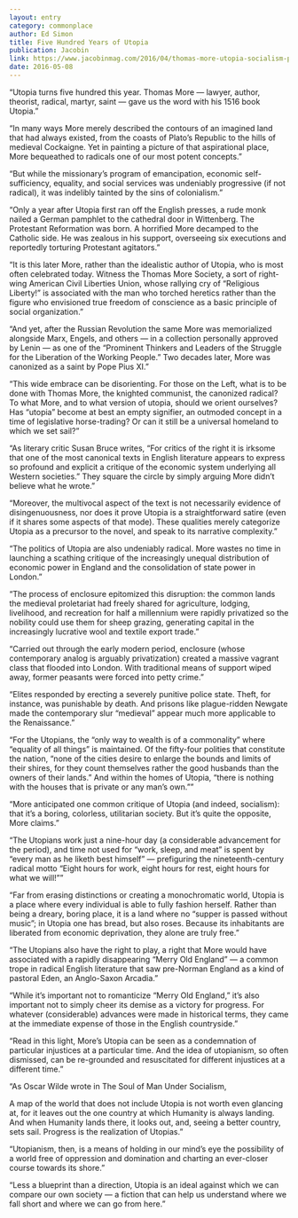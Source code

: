 ```yaml
---
layout: entry
category: commonplace
author: Ed Simon
title: Five Hundred Years of Utopia
publication: Jacobin
link: https://www.jacobinmag.com/2016/04/thomas-more-utopia-socialism-progress-wilde/
date: 2016-05-08
---
```


“Utopia turns five hundred this year. Thomas More — lawyer, author, theorist, radical, martyr, saint — gave us the word with his 1516 book Utopia.”

“In many ways More merely described the contours of an imagined land that had always existed, from the coasts of Plato’s Republic to the hills of medieval Cockaigne. Yet in painting a picture of that aspirational place, More bequeathed to radicals one of our most potent concepts.”

“But while the missionary’s program of emancipation, economic self-sufficiency, equality, and social services was undeniably progressive (if not radical), it was indelibly tainted by the sins of colonialism.”

“Only a year after Utopia first ran off the English presses, a rude monk nailed a German pamphlet to the cathedral door in Wittenberg. The Protestant Reformation was born. A horrified More decamped to the Catholic side. He was zealous in his support, overseeing six executions and reportedly torturing Protestant agitators.”

“It is this later More, rather than the idealistic author of Utopia, who is most often celebrated today. Witness the Thomas More Society, a sort of right-wing American Civil Liberties Union, whose rallying cry of “Religious Liberty!” is associated with the man who torched heretics rather than the figure who envisioned true freedom of conscience as a basic principle of social organization.”

“And yet, after the Russian Revolution the same More was memorialized alongside Marx, Engels, and others — in a collection personally approved by Lenin — as one of the “Prominent Thinkers and Leaders of the Struggle for the Liberation of the Working People.” Two decades later, More was canonized as a saint by Pope Pius XI.”

“This wide embrace can be disorienting. For those on the Left, what is to be done with Thomas More, the knighted communist, the canonized radical? To what More, and to what version of utopia, should we orient ourselves? Has “utopia” become at best an empty signifier, an outmoded concept in a time of legislative horse-trading? Or can it still be a universal homeland to which we set sail?”

“As literary critic Susan Bruce writes, “For critics of the right it is irksome that one of the most canonical texts in English literature appears to express so profound and explicit a critique of the economic system underlying all Western societies.” They square the circle by simply arguing More didn’t believe what he wrote.”

“Moreover, the multivocal aspect of the text is not necessarily evidence of disingenuousness, nor does it prove Utopia is a straightforward satire (even if it shares some aspects of that mode). These qualities merely categorize Utopia as a precursor to the novel, and speak to its narrative complexity.”

“The politics of Utopia are also undeniably radical. More wastes no time in launching a scathing critique of the increasingly unequal distribution of economic power in England and the consolidation of state power in London.”

“The process of enclosure epitomized this disruption: the common lands the medieval proletariat had freely shared for agriculture, lodging, livelihood, and recreation for half a millennium were rapidly privatized so the nobility could use them for sheep grazing, generating capital in the increasingly lucrative wool and textile export trade.”

“Carried out through the early modern period, enclosure (whose contemporary analog is arguably privatization) created a massive vagrant class that flooded into London. With traditional means of support wiped away, former peasants were forced into petty crime.”

“Elites responded by erecting a severely punitive police state. Theft, for instance, was punishable by death. And prisons like plague-ridden Newgate made the contemporary slur “medieval” appear much more applicable to the Renaissance.”

“For the Utopians, the “only way to wealth is of a commonality” where “equality of all things” is maintained. Of the fifty-four polities that constitute the nation, “none of the cities desire to enlarge the bounds and limits of their shires, for they count themselves rather the good husbands than the owners of their lands.” And within the homes of Utopia, “there is nothing with the houses that is private or any man’s own.””

“More anticipated one common critique of Utopia (and indeed, socialism): that it’s a boring, colorless, utilitarian society. But it’s quite the opposite, More claims.”

“The Utopians work just a nine-hour day (a considerable advancement for the period), and time not used for “work, sleep, and meat” is spent by “every man as he liketh best himself” — prefiguring the nineteenth-century radical motto “Eight hours for work, eight hours for rest, eight hours for what we will!””

“Far from erasing distinctions or creating a monochromatic world, Utopia is a place where every individual is able to fully fashion herself. Rather than being a dreary, boring place, it is a land where no “supper is passed without music”; in Utopia one has bread, but also roses. Because its inhabitants are liberated from economic deprivation, they alone are truly free.”

“The Utopians also have the right to play, a right that More would have associated with a rapidly disappearing “Merry Old England” — a common trope in radical English literature that saw pre-Norman England as a kind of pastoral Eden, an Anglo-Saxon Arcadia.”

“While it’s important not to romanticize “Merry Old England,” it’s also important not to simply cheer its demise as a victory for progress. For whatever (considerable) advances were made in historical terms, they came at the immediate expense of those in the English countryside.”

“Read in this light, More’s Utopia can be seen as a condemnation of particular injustices at a particular time. And the idea of utopianism, so often dismissed, can be re-grounded and resuscitated for different injustices at a different time.”

“As Oscar Wilde wrote in The Soul of Man Under Socialism,

A map of the world that does not include Utopia is not worth even glancing at, for it leaves out the one country at which Humanity is always landing. And when Humanity lands there, it looks out, and, seeing a better country, sets sail. Progress is the realization of Utopias.”

“Utopianism, then, is a means of holding in our mind’s eye the possibility of a world free of oppression and domination and charting an ever-closer course towards its shore.”

“Less a blueprint than a direction, Utopia is an ideal against which we can compare our own society — a fiction that can help us understand where we fall short and where we can go from here.”

